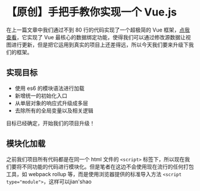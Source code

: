 # 【原创】手把手教你实现一个 Vue.js

在上一篇文章中我们通过不到 80 行的代码实现了一个超极简的 Vue 框架，[点我查看](../how-to-implement-vue/Vol1.md)，它实现了 Vue 最核心的数据绑定功能，使得我们可以通过修改源数据让视图进行更新，但是把它运用到真实的项目上还差得远，所以今天我们要来升级下我们的框架。

## 实现目标

* 使用 es6 的模块语法进行加载
* 新增统一的初始化入口
* 从单层对象的响应式升级成多层
* 去除所有的全局变量以及相关逻辑

目标已经确定，开始我们的项目升级！

## 模块化加载

之前我们项目所有代码都是在同一个 html 文件的 `<script>` 标签下，所以现在我们要将不同功能的代码进行模块化。但是笔者在这边不会使用现在流行的任何打包工具，如 webpack rollup 等，而是使用浏览器提供的标准导入方法 `<script type="module">`，这样可以jian'shao

